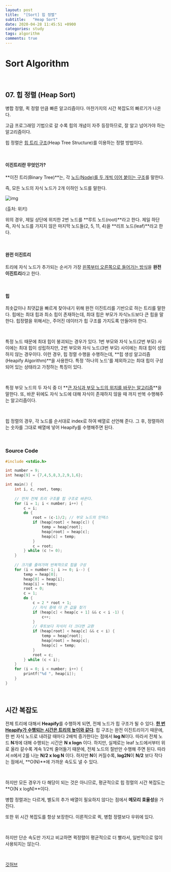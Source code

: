 ```yaml
---
layout: post
title:  "[Sort] 힙 정렬"
subtitle:   "Heap Sort"
date: 2020-04-28 11:45:51 +0900
categories: study
tags: algorithm
comments: true
---
```


# Sort Algorithm

<br/>

## 07. 힙 정렬 (Heap Sort)

병합 정렬, 퀵 정렬 만큼 빠른 알고리즘이다. 마찬가지의 시간 복잡도의 빠르기가 나온다.

고급 프로그래밍 기법으로 갈 수록 힙의 개념이 자주 등장하므로, 잘 알고 넘어가야 하는 알고리즘이다.

힙 정렬은 <u>힙 트리 구조</u>(Heap Tree Structure)를 이용하는 정렬 방법이다.

<br/>

#### 이진트리란 무엇인가?

**이진 트리(Binary Tree)**는, 각 <u>노드(Node)를 두 개씩 이어 붙이는 구조</u>를 말한다.

즉, 모든 노드의 자식 노드가 2개 이하인 노드를 말한다.

![img](https://upload.wikimedia.org/wikipedia/commons/thumb/f/f7/Binary_tree.svg/1024px-Binary_tree.svg.png)

(출처: 위키)

위의 경우, 제일 상단에 위치한 2번 노드를 **루트 노드(root)**라고 한다. 제일 하단 즉, 자식 노드를 가지지 않은 마지막 노드들(2, 5, 11, 4)을 **리프 노드(leaf)**라고 한다.

<br/>

#### 완전 이진트리

트리에 자식 노드가 추가되는 순서가 가장 <u>왼쪽부터 오른쪽으로 들어가는 방식</u>을 **완전 이진트리**라고 한다.

<br/>

#### 힙

최솟값이나 최댓값을 빠르게 찾아내기 위해 완전 이진트리를 기반으로 하는 트리를 말한다. 힙에는 최대 힙과 최소 힙이 존재하는데, 최대 힙은 부모가 자식노드보다 큰 힙을 말한다. 힙정렬을 위해서는, 주어진 데이터가 힙 구조를 가지도록 만들어야 한다.

<br/>

특정 노드 때문에 최대 힙이 붕괴되는 경우가 있다. 1번 부모와 자식 노드(2번 부모) 사이에는 최대 힙이 성립하지만, 2번 부모와 자식 노드(3번 부모) 사이에는 최대 힙이 성립하지 않는 경우이다. 이런 경우, 힙 정렬 수행을 수행하는데, **힙 생성 알고리즘(Heapify Algorithm)**을 사용한다. 특정 '하나의 노드'를 제외하고는 최대 힙이 구성되어 있는 상태라고 가정하는 특징이 있다.

<br/>

특정 부모 노드의 두 자식 중 더 **<u>큰 자식과 부모 노드의 위치를 바꾸는 알고리즘</u>**을 말한다. 또, 바꾼 뒤에도 자식 노드에 대해 자식이 존재하지 않을 때 까지 반복 수행해주는 알고리즘이다.

<br/>

힙 정렬의 경우, 각 노드를 순서대로 index로 하여 배열로 선언해 준다. 그 후, 정렬하려는 숫자를 그대로 배열에 넣어 Heapify를 수행해주면 된다.

<br/>

### Source Code

```c
#include <stdio.h>

int number = 9;
int heap[9] = {7,4,5,8,3,2,9,1,6};

int main() {
	int i, c, root, temp;
	
	// 먼저 전체 트리 구조를 힙 구조로 바꾼다. 
	for (i = 1; i < number; i++) {
		c = i;
		do {
			root = (c-1)/2; // 부모 노드의 인덱스 
			if (heap[root] < heap[c]) {
				temp = heap[root];
				heap[root] = heap[c];
				heap[c] = temp;
			}
			c = root;
		} while (c != 0);
	}
	
	// 크기를 줄여가며 반복적으로 힙을 구성
	for (i = number-1; i >= 0; i--) {
		temp = heap[0];
		heap[0] = heap[i];
		heap[i] = temp;
		root = 0;
		c = 1;
		do {
			c = 2 * root + 1;
			// 자식 중에 더 큰 값을 찾기
			if (heap[c] < heap[c + 1] && c < i -1) {
				c++;
			} 
			// 루트보다 자식이 더 크다면 교환
			if (heap[root] < heap[c] && c < i) {
				temp = heap[root];
				heap[root] = heap[c];
				heap[c] = temp;
			}
			root = c;
		} while (c < i);
	}
	for (i = 0; i < number; i++) {
		printf("%d ", heap[i]);
	}
}
```

<br/>

## 시간 복잡도

전체 트리에 대해서 **Heapify**를 수행하게 되면, 전체 노드가 힙 구조가 될 수 있다. <u>**한 번 Heapify가 수행되는 시간은 트리의 높이와 같다**</u>. 힙 구조는 완전 이진트리이기 때문에, 한 번 자식 노드로 내려갈 때마다 2배씩 증가한다는 점에서 **log N**이다. 따라서 전체 노드 **N**개에 대해 수행되는 시간은 **N x logn** 이다. 하지만, 실제로는 leaf 노드에서부터 위로 올라 갈수록 계속 1/2씩 줄어들기 때문에, 전체 노드의 절반만 수행해 주면 된다. 따라서 n에서 2를 나눈 **N/2 x log N** 이다. 하지만 **N**이 커질수록, **log2N**이  **N/2** 보다 작다는 점에서, **O(N)**에 가까운 속도도 낼 수 있다.

<br/>

하지만 모든 경우가 다 해당이 되는 것은 아니므로, 평균적으로 힙 정렬의 시간 복잡도는 **O(N x logN)**이다.

병합 정렬과는 다르게, 별도의 추가 배열이 필요하지 않다는 점에서 **메모리 효율성**을 가진다. 

또한 위 시간 복잡도를 항상 보장한다. 이론적으로 퀵, 병합 정렬보다 우위에 있다.

<br/>

하지만 단순 속도만 가지고 비교하면 퀵정렬이 평균적으로 더 빨라서, 일반적으로 많이 사용되지는 않는다.

<br/>

[깃허브](https://github.com/Sanggoe/Algorithm/tree/master)